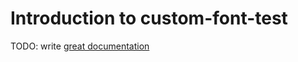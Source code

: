 # Introduction to custom-font-test

TODO: write [great documentation](http://jacobian.org/writing/what-to-write/)
